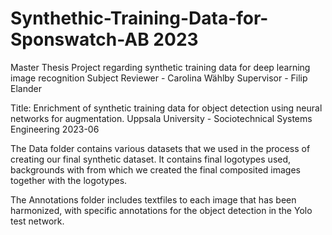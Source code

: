 # Synthethic-Training-Data-for-Sponswatch-AB 2023
Master Thesis Project regarding synthetic training data for deep learning image recognition
Subject Reviewer - Carolina Wählby
Supervisor - Filip Elander

Title: Enrichment of synthetic training data for object detection using neural networks for augmentation.
Uppsala University - Sociotechnical Systems Engineering 2023-06




The Data folder contains various datasets that we used in the process of creating our final synthetic dataset. It contains final logotypes used, backgrounds with from which we created the final composited images together with the logotypes. 

The Annotations folder includes textfiles to each image that has been harmonized, with specific annotations for the object detection in the Yolo test network. 
